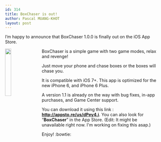 ```yaml
---
id: 314
title: BoxChaser is out!
author: Pascal MUANG-KHOT
layout: post
---
```


I&#8217;m happy to announce that BoxChaser 1.0.0 is finally out on the iOS App Store.

<img src="https://www.mkpascal.net/images/public/boxchaser.jpeg" style="width:20%;float:left;padding: 0px 20px 10px 0px;" />

BoxChaser is a simple game with two game modes, relax and revenge!

Just move your phone and chase boxes or the boxes will chase you.

It is compatible with iOS 7+. This app is optimized for the new iPhone 6, and iPhone 6 Plus.

A version 1.1 is already on the way with bug fixes, in-app purchases, and Game Center support.

You can download it using this link : **<http://appsto.re/us/dPey4.i>**. You can also look for &#8220;**BoxChaser**&#8221; in the App Store. (Edit: It might be unavailable right now. I'm working on fixing this asap.)

Enjoy! :bowtie:

&nbsp;

 [1]: http://www.mkpascal.net/blog/wp-content/uploads/2014/12/icon175x175.png
 [2]: http://www.mkpascal.net/blog/wp-content/uploads/2014/12/pr_source.png
